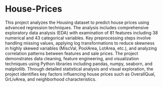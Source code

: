 # House-Prices

This project analyzes the Housing dataset to predict house prices using advanced regression techniques. The analysis includes comprehensive exploratory data analysis (EDA) with examination of 81 features including 38 numerical and 43 categorical variables. Key preprocessing steps involve handling missing values, applying log transformations to reduce skewness in highly skewed variables (MiscVal, PoolArea, LotArea, etc.), and analyzing correlation patterns between features and sale prices. The project demonstrates data cleaning, feature engineering, and visualization techniques using Python libraries including pandas, numpy, seaborn, and matplotlib. Through detailed statistical analysis and visual exploration, the project identifies key factors influencing house prices such as OverallQual, GrLivArea, and neighborhood characteristics.
